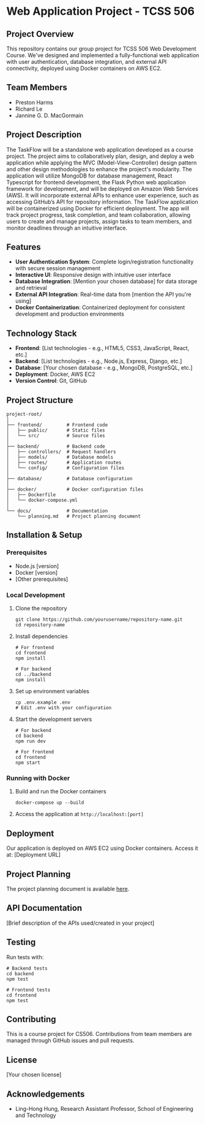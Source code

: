 # Web Application Project - TCSS 506

## Project Overview
This repository contains our group project for TCSS 506 Web Development Course. We've designed and implemented a fully-functional web application with user authentication, database integration, and external API connectivity, deployed using Docker containers on AWS EC2.

## Team Members
- Preston Harms
- Richard Le
- Jannine G. D. MacGormain

## Project Description
The TaskFlow will be a standalone web application developed as a course project.
The project aims to collaboratively plan, design, and deploy a web application while applying the MVC (Model-View-Controller) design pattern and other design methodologies to enhance the project's modularity.
The application will utilize MongoDB for database management, React Typescript for frontend development, the Flask Python web application framework for development, and will be deployed on Amazon Web Services (AWS). It will incorporate external APIs to enhance user experience, such as accessing GitHub’s API for repository information.
The TaskFlow application will be containerized using Docker for efficient deployment.
The app will track project progress, task completion, and team collaboration, allowing users to create and manage projects, assign tasks to team members, and monitor deadlines through an intuitive interface.

## Features
- **User Authentication System**: Complete login/registration functionality with secure session management
- **Interactive UI**: Responsive design with intuitive user interface
- **Database Integration**: [Mention your chosen database] for data storage and retrieval
- **External API Integration**: Real-time data from [mention the API you're using]
- **Docker Containerization**: Containerized deployment for consistent development and production environments

## Technology Stack
- **Frontend**: [List technologies - e.g., HTML5, CSS3, JavaScript, React, etc.]
- **Backend**: [List technologies - e.g., Node.js, Express, Django, etc.]
- **Database**: [Your chosen database - e.g., MongoDB, PostgreSQL, etc.]
- **Deployment**: Docker, AWS EC2
- **Version Control**: Git, GitHub

## Project Structure
```
project-root/
│
├── frontend/         # Frontend code
│   ├── public/       # Static files
│   └── src/          # Source files
│
├── backend/          # Backend code
│   ├── controllers/  # Request handlers
│   ├── models/       # Database models
│   ├── routes/       # Application routes
│   └── config/       # Configuration files
│
├── database/         # Database configuration
│
├── docker/           # Docker configuration files
│   ├── Dockerfile
│   └── docker-compose.yml
│
└── docs/             # Documentation
    └── planning.md   # Project planning document
```

## Installation & Setup

### Prerequisites
- Node.js [version]
- Docker [version]
- [Other prerequisites]

### Local Development
1. Clone the repository
   ```
   git clone https://github.com/yourusername/repository-name.git
   cd repository-name
   ```

2. Install dependencies
   ```
   # For frontend
   cd frontend
   npm install

   # For backend
   cd ../backend
   npm install
   ```

3. Set up environment variables
   ```
   cp .env.example .env
   # Edit .env with your configuration
   ```

4. Start the development servers
   ```
   # For backend
   cd backend
   npm run dev

   # For frontend
   cd frontend
   npm start
   ```

### Running with Docker
1. Build and run the Docker containers
   ```
   docker-compose up --build
   ```

2. Access the application at `http://localhost:[port]`

## Deployment
Our application is deployed on AWS EC2 using Docker containers. Access it at:
[Deployment URL]

## Project Planning
The project planning document is available [here](link-to-planning-document).

## API Documentation
[Brief description of the APIs used/created in your project]

## Testing
Run tests with:
```
# Backend tests
cd backend
npm test

# Frontend tests
cd frontend
npm test
```

## Contributing
This is a course project for CS506. Contributions from team members are managed through GitHub issues and pull requests.

## License
[Your chosen license]

## Acknowledgements
- Ling-Hong Hung, Research Assistant Professor, School of Engineering and Technology
